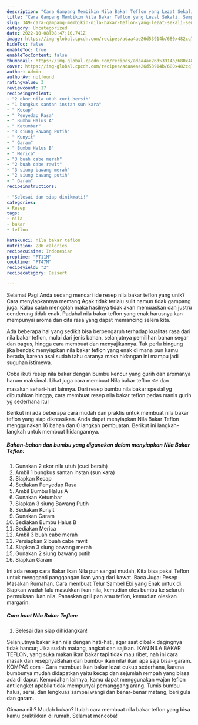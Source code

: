 ```yaml
---
description: "Cara Gampang Membikin Nila Bakar Teflon yang Lezat Sekali, Sempurna"
title: "Cara Gampang Membikin Nila Bakar Teflon yang Lezat Sekali, Sempurna"
slug: 349-cara-gampang-membikin-nila-bakar-teflon-yang-lezat-sekali-sempurna
category: Uncategorized
date: 2022-10-08T08:47:10.741Z
image: https://img-global.cpcdn.com/recipes/adaa4ae26d53914b/680x482cq70/nila-bakar-teflon-foto-resep-utama.jpg
hideToc: false
enableToc: true
enableTocContent: false
thumbnail: https://img-global.cpcdn.com/recipes/adaa4ae26d53914b/680x482cq70/nila-bakar-teflon-foto-resep-utama.jpg
cover: https://img-global.cpcdn.com/recipes/adaa4ae26d53914b/680x482cq70/nila-bakar-teflon-foto-resep-utama.jpg
author: Admin
authorAv: notfound
ratingvalue: 3
reviewcount: 17
recipeingredient:
- "2 ekor nila utuh cuci bersih"
- "1 bungkus santan instan sun kara"
- " Kecap"
- " Penyedap Rasa"
- " Bumbu Halus A"
- " Ketumbar"
- "3 siung Bawang Putih"
- " Kunyit"
- " Garam"
- " Bumbu Halus B"
- " Merica"
- "3 buah cabe merah"
- "2 buah cabe rawit"
- "3 siung bawang merah"
- "2 siung bawang putih"
- " Garam"
recipeinstructions:

- "Selesai dan siap dinikmati!"
categories:
- Resep
tags:
- nila
- bakar
- teflon

katakunci: nila bakar teflon 
nutrition: 286 calories
recipecuisine: Indonesian
preptime: "PT11M"
cooktime: "PT47M"
recipeyield: "2"
recipecategory: Dessert

---
```



Selamat Pagi Anda sedang mencari ide resep nila bakar teflon yang unik? Cara menyiapkannya memang Agak tidak terlalu sulit namun tidak gampang juga. Kalau salah mengolah maka hasilnya tidak akan memuaskan dan justru cenderung tidak enak. Padahal nila bakar teflon yang enak harusnya kan mempunyai aroma dan cita rasa yang dapat memancing selera kita.


Ada beberapa hal yang sedikit bisa berpengaruh terhadap kualitas rasa dari nila bakar teflon, mulai dari jenis bahan, selanjutnya pemilihan bahan segar dan bagus, hingga cara membuat dan menyajikannya. Tak perlu bingung jika hendak menyiapkan nila bakar teflon yang enak di mana pun kamu berada, karena asal sudah tahu caranya maka hidangan ini mampu jadi suguhan istimewa.

Coba ikuti resep nila bakar dengan bumbu kencur yang gurih dan aromanya harum maksimal. Lihat juga cara membuat Nila bakar teflon 🐟 dan masakan sehari-hari lainnya. Dari resep bumbu nila bakar spesial yg dibutuhkan hingga, cara membuat resep nila bakar teflon pedas manis gurih yg sederhana itu!


Berikut ini ada beberapa cara mudah dan praktis untuk membuat nila bakar teflon yang siap dikreasikan. Anda dapat menyiapkan Nila Bakar Teflon menggunakan 16 bahan dan 0 langkah pembuatan. Berikut ini langkah-langkah untuk membuat hidangannya.

<!--inarticleads1-->

##### Bahan-bahan dan bumbu yang digunakan dalam menyiapkan Nila Bakar Teflon:

1. Gunakan 2 ekor nila utuh (cuci bersih)
1. Ambil 1 bungkus santan instan (sun kara)
1. Siapkan  Kecap
1. Sediakan  Penyedap Rasa
1. Ambil  Bumbu Halus A
1. Gunakan  Ketumbar
1. Siapkan 3 siung Bawang Putih
1. Sediakan  Kunyit
1. Gunakan  Garam
1. Sediakan  Bumbu Halus B
1. Sediakan  Merica
1. Ambil 3 buah cabe merah
1. Persiapkan 2 buah cabe rawit
1. Siapkan 3 siung bawang merah
1. Gunakan 2 siung bawang putih
1. Siapkan  Garam


Ini ada resep cara Bakar Ikan Nila pun sangat mudah, Kita bisa pakai Teflon untuk mengganti panggangan Ikan yang dari kawat. Baca Juga: Resep Masakan Rumahan, Cara membuat Telur Sambel Ebi yang Enak untuk di. Siapkan wadah lalu masukkan ikan nila, kemudian oles bumbu ke seluruh permukaan ikan nila. Panaskan grill pan atau teflon, kemudian oleskan margarin. 

<!--inarticleads2-->

##### Cara buat Nila Bakar Teflon:


1. Selesai dan siap dihidangkan!

Selanjutnya bakar ikan nila dengan hati-hati, agar saat dibalik dagingnya tidak hancur; Jika sudah matang, angkat dan sajikan. IKAN NILA BAKAR TEFLON, yang suka makan ikan bakar tapi tidak mau ribet, nah ini cara masak dan resepnyaBahan dan bumbu- ikan nila/ ikan apa saja bisa- garam. KOMPAS.com - Cara membuat ikan bakar lezat cukup sederhana, karena bumbunya mudah didapatkan yaitu kecap dan sejumlah rempah yang biasa ada di dapur. Kemudahan lainnya, kamu dapat menggunakan wajan teflon antilengket apabila tidak mempunyai pemanggang arang. Tumis bumbu halus, serai, dan lengkuas sampai wangi dan benar-benar matang, beri gula dan garam. 

Gimana nih? Mudah bukan? Itulah cara membuat nila bakar teflon yang bisa kamu praktikkan di rumah. Selamat mencoba!
